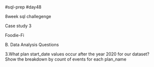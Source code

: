 #sql-prep
#day48

8week sql challegenge

Case study 3

Foodie-Fi

B. Data Analysis Questions

3.What plan start_date values occur after the year 2020 for our dataset? Show the breakdown by count of events for each plan_name